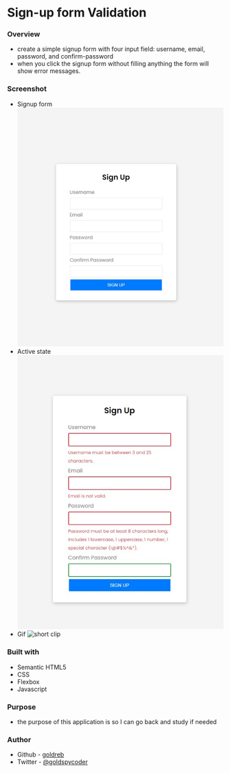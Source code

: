 # Sign-up form Validation

### Overview

- create a simple signup form with four input field: username, email, password, and confirm-password
- when you click the signup form without filling anything the form will show error messages.

### Screenshot

- Signup form
  ![signup form](images/sign-form.jpg)
- Active state
  ![active state](images/active-state.jpg)
- Gif
  ![short clip](images/in-action.gif)

### Built with

- Semantic HTML5
- CSS
- Flexbox
- Javascript

### Purpose

- the purpose of this application is so I can go back and study if needed

### Author

- Github - [goldreb](https://github.com/goldreb)
- Twitter - [@goldspycoder](https://twitter.com/goldspycoder)
